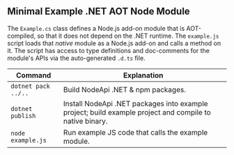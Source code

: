 
## Minimal Example .NET AOT Node Module
The `Example.cs` class defines a Node.js add-on module that is AOT-compiled, so that it does not
depend on the .NET runtime. The `example.js` script loads that _native_ module as a Node.js add-on
and calls a method on it. The script has access to type definitions and doc-comments for the
module's APIs via the auto-generated `.d.ts` file.

| Command             | Explanation
|---------------------|--------------------------------------------------
| `dotnet pack ../..` | Build NodeApi .NET & npm packages.
| `dotnet publish`    | Install NodeApi .NET packages into example project; build example project and compile to native binary.
| `node example.js`   | Run example JS code that calls the example module.
